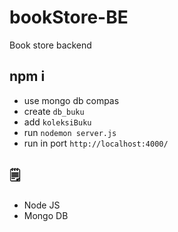 # bookStore-BE
Book store backend
## npm i
- use mongo db compas
- create `db_buku`
- add `koleksiBuku`
- run `nodemon server.js`
- run in port `http://localhost:4000/`
## 🗒️
- Node JS 
- Mongo DB
